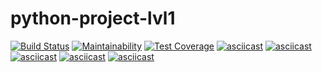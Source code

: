 # python-project-lvl1

[![Build Status](https://travis-ci.com/startitin36/python-project-lvl1.svg?branch=master)](https://travis-ci.com/startitin36/python-project-lvl1)
[![Maintainability](https://api.codeclimate.com/v1/badges/4750fc3e3f37c92da860/maintainability)](https://codeclimate.com/github/startitin36/python-project-lvl1/maintainability)
[![Test Coverage](https://api.codeclimate.com/v1/badges/4750fc3e3f37c92da860/test_coverage)](https://codeclimate.com/github/startitin36/python-project-lvl1/test_coverage)
[![asciicast](https://asciinema.org/a/bs5eLT5L9gVgqpNIIf1UgWTsO.svg)](https://asciinema.org/a/bs5eLT5L9gVgqpNIIf1UgWTsO)
[![asciicast](https://asciinema.org/a/lwatsvirZllsex2N9lhma1Z3Y.svg)](https://asciinema.org/a/lwatsvirZllsex2N9lhma1Z3Y)
[![asciicast](https://asciinema.org/a/PqHg70LwZ344URUvyuHSF0v0U.svg)](https://asciinema.org/a/PqHg70LwZ344URUvyuHSF0v0U)
[![asciicast](https://asciinema.org/a/XZSByqNvqfqktISm3l5OSptoK.svg)](https://asciinema.org/a/XZSByqNvqfqktISm3l5OSptoK)
[![asciicast](https://asciinema.org/a/Dsou9ayd1YEolVnUj3hVkCJCC.svg)](https://asciinema.org/a/Dsou9ayd1YEolVnUj3hVkCJCC)
